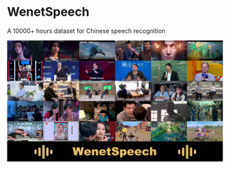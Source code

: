 # WenetSpeech
A 10000+ hours dataset for Chinese speech recognition

![WenetSpeech](res/wenetspeech.jpg)
